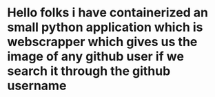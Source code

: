 # Hello folks i have containerized an small python application which is webscrapper which gives us the image of any github user if we search it through the github username
